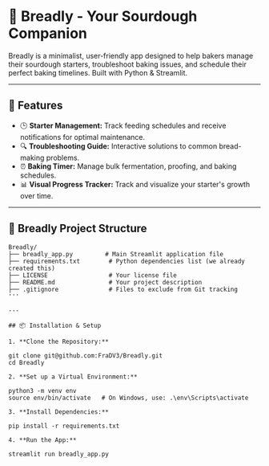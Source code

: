 # 🍞 Breadly - Your Sourdough Companion

Breadly is a minimalist, user-friendly app designed to help bakers manage their sourdough starters, troubleshoot baking issues, and schedule their perfect baking timelines. Built with Python & Streamlit.

---

## 🚀 Features

- 🕒 **Starter Management:** Track feeding schedules and receive notifications for optimal maintenance.
- 🔍 **Troubleshooting Guide:** Interactive solutions to common bread-making problems.
- ⏰ **Baking Timer:** Manage bulk fermentation, proofing, and baking schedules.
- 📊 **Visual Progress Tracker:** Track and visualize your starter's growth over time.

---

## 📁 Breadly Project Structure

```plaintext
Breadly/  
├── breadly_app.py         # Main Streamlit application file  
├── requirements.txt        # Python dependencies list (we already created this)  
├── LICENSE                 # Your license file  
├── README.md               # Your project description  
├── .gitignore              # Files to exclude from Git tracking  
'''

---

## 📦 Installation & Setup

1. **Clone the Repository:**

git clone git@github.com:FraDV3/Breadly.git
cd Breadly

2. **Set up a Virtual Environment:**

python3 -m venv env
source env/bin/activate   # On Windows, use: .\env\Scripts\activate

3. **Install Dependencies:**

pip install -r requirements.txt

4. **Run the App:**

streamlit run breadly_app.py
